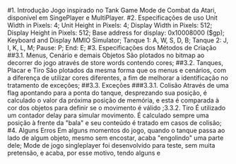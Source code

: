 #1. Introdução
Jogo inspirado no Tank Game Mode de Combat da Atari, disponível em SingePlayer
e MultiPlayer.
#2. Especificações de uso
Unit Width in Pixels: 4;
Unit Height in Pixels: 4;
Display Width in Pixels: 512;
Display Height in Pixels: 512;
Base address for display: 0x10008000 ($gp);
Keyboard and Display MMIO Simulator;
Tanque 1: A, W, S, D, B;
Tanque 2: J, I, K, L, M;
Pause: P;
End: E;
#3. Especificações dos Métodos de Criação
##3.1. Menus, Cenário e demais Objetos
São plotados no bitmap ao decorrer do jogo através de store words
contendo cores;
##3.2. Tanques, Placar e Tiro
São plotados da mesma forma que os menus e cenários, com a diferença de
utilizar cores diferentes, a fim de melhorar a identificação no tratamento de
exceções;
##3.3. Exceções
###3.3.1. Colisão
Através de uma flag apontando para a ponta do tanque, desprezando
sua posição, é calculado o valor da próxima posição de memória, e esta é
comparada à cor dos objetos para definir se o movimento é válido ;3.3.2. Tiro
É utilizado um contador delay para simular movimento. É calculado
sempre uma posição à frente da "bala" e seu conteúdo é tratado em casos de
colisão;
#4. Alguns Erros
Em alguns momentos do jogo, quando o tanque passa ao lado de algum objeto,
mesmo sem encostar, acaba "engolindo" uma parte dele;
Mode de jogo singleplayer foi desenvolvido para teste, sem muita pretensão, e
acaba, por esse motivo, tendo alguns e
